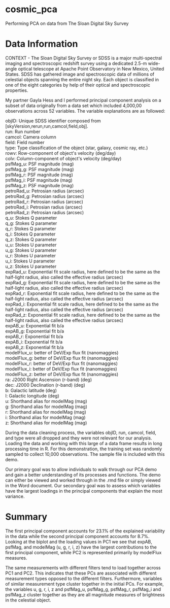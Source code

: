 # cosmic_pca
Performing PCA on data from The Sloan Digital Sky Survey

# Data Information
CONTEXT - The Sloan Digital Sky Survey or SDSS is a major multi-spectral imaging and spectroscopic redshift survey using a dedicated 2.5-m wide-angle optical telescope at Apache Point Observatory in New Mexico, United States. SDSS has gathered image and spectroscopic data of millions of celestial objects spanning the entire night sky. Each object is classified in one of the eight categories by help of their optical and spectroscopic properties.

My partner Gayla Hess and I performed principal component analysis on a subset of data originally from a data set which included 4,000,00 observations across 52 variables.
The variable explanations are as followed:

objID: Unique SDSS identifier composed from [skyVersion,rerun,run,camcol,field,obj]. <br />
run: Run number <br />
camcol: Camera column <br />
field: Field number <br />
type: Type classification of the object (star, galaxy, cosmic ray, etc.) <br />
rowv: Row-component of object's velocity (deg/day) <br />
colv: Column-component of object's velocity (deg/day) <br />
psfMag_u: PSF magnitude (mag) <br />
psfMag_g: PSF magnitude (mag) <br />
psfMag_r: PSF magnitude (mag) <br />
psfMag_i: PSF magnitude (mag) <br />
psfMag_z: PSF magnitude (mag) <br />
petroRad_u: Petrosian radius (arcsec) <br />
petroRad_g: Petrosian radius (arcsec) <br />
petroRad_r: Petrosian radius (arcsec) <br />
petroRad_i: Petrosian radius (arcsec) <br />
petroRad_z: Petrosian radius (arcsec) <br />
q_u: Stokes Q parameter  <br />
q_g: Stokes Q parameter <br />
q_r: Stokes Q parameter <br />
q_i: Stokes Q parameter <br />
q_z: Stokes Q parameter <br />
u_u: Stokes U parameter <br />
u_g: Stokes U parameter <br />
u_r: Stokes U parameter <br />
u_i: Stokes U parameter <br />
u_z: Stokes U parameter <br />
expRad_u: Exponential fit scale radius, here defined to be the same as the half-light radius, also called the effective radius (arcsec) <br />
expRad_g: Exponential fit scale radius, here defined to be the same as the half-light radius, also called the effective radius (arcsec) <br />
expRad_r: Exponential fit scale radius, here defined to be the same as the half-light radius, also called the effective radius (arcsec) <br />
expRad_i: Exponential fit scale radius, here defined to be the same as the half-light radius, also called the effective radius (arcsec) <br />
expRad_z: Exponential fit scale radius, here defined to be the same as the half-light radius, also called the effective radius (arcsec) <br />
expAB_u: Exponential fit b/a <br />
expAB_g: Exponential fit b/a <br />
expAB_r: Exponential fit b/a <br />
expAB_i: Exponential fit b/a <br />
expAB_z: Exponential fit b/a <br />
modelFlux_u: better of DeV/Exp flux fit (nanomaggies) <br />
modelFlux_g: better of DeV/Exp flux fit (nanomaggies) <br />
modelFlux_r: better of DeV/Exp flux fit (nanomaggies) <br />
modelFlux_i: better of DeV/Exp flux fit (nanomaggies) <br />
modelFlux_z: better of DeV/Exp flux fit (nanomaggies) <br />
ra: J2000 Right Ascension (r-band) (deg) <br />
dec: J2000 Declination (r-band) (deg) <br />
b: Galactic latitude (deg) <br />
l: Galactic longitude (deg) <br />
u: Shorthand alias for modelMag (mag)  <br />
g: Shorthand alias for modelMag (mag) <br />
r: Shorthand alias for modelMag (mag) <br />
i: Shorthand alias for modelMag (mag) <br />
z: Shorthand alias for modelMag (mag) <br />

During the data cleaning process, the variables objID, run, camcol, field, and type were all dropped and they were not relevant for our analysis. Loading the data and working with this large of a data frame results in long processing time in R. For this demonstration, the training set was randomly sampled to collect 10,000 observations. The sample file is included with this demo.

Our primary goal was to allow individuals to walk through our PCA demo and gain a better understanding of its processes and functions. The demo can either be viewed and worked through in the .rmd file or simply viewed in the Word document. Our secondary goal was to assess which variables have the largest loadings in the principal components that explain the most variance. 

# Summary

The first principal component accounts for 23.1% of the explained variability in the data while the second principal component accounts for 8.7%. Looking at the biplot and the loading values in PC1 we see that expAB, psfMag, and modelMag (u, g, r, i, z) have the largest contributions to the first principal component, while PC2 is represented primarily by modelFlux measures.  

The same measurements with different filters tend to load together across PC1 and PC2. This indicates that these PCs are associated with different measurement types opposed to the different filters. Furthermore, variables of similar measurement type cluster together in the initial PCs. For example, the variables u, g, r, i, z and psfMag_u, psfMag_g, psfMag_r, psfMag_i and psfMag_z cluster together as they are all magnitude measures of brightness in the celestial object.
